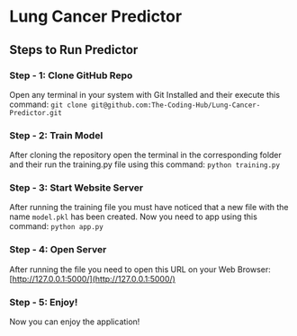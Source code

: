 
# Lung Cancer Predictor

## Steps to Run Predictor

### Step - 1: Clone GitHub Repo

Open any terminal in your system with Git Installed and their execute this command:
`git clone git@github.com:The-Coding-Hub/Lung-Cancer-Predictor.git`

### Step - 2: Train Model

After cloning the repository open the terminal in the corresponding folder and their run the training.py file using this command:
`python training.py`

### Step - 3: Start Website Server

After running the training file you must have noticed that a new file with the name `model.pkl` has been created. Now you need to app using this command: 
`python app.py`

### Step - 4: Open Server

After running the file you need to open this URL on your Web Browser:
[http://127.0.0.1:5000/](http://127.0.0.1:5000/)

### Step - 5: Enjoy!

Now you can enjoy the application!